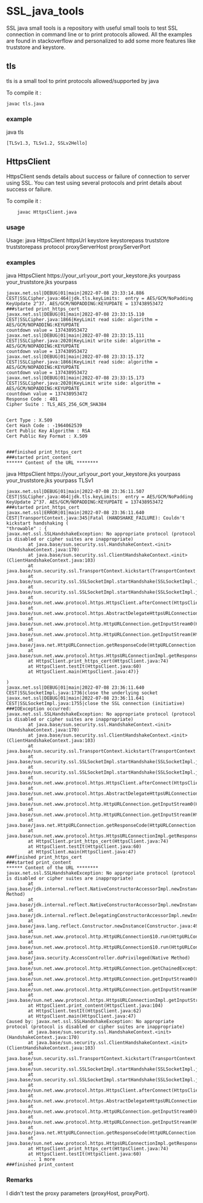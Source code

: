 # SSL_java_tools

SSL java small tools is a repository with useful small tools to test SSL connection in command line or to print protocols allowed.
All the examples are found in stackoverflow and personalized to add some more features like truststore and keystore.

## tls

tls is a small tool to print protocols allowed/supported by java

To compile it :

    javac tls.java

### example

java tls

    [TLSv1.3, TLSv1.2, SSLv2Hello]

## HttpsClient

HttpsClient sends details about success or failure of connection to server using SSL.
You can test using several protocols and print details about success or failure.

To compile it :

        javac HttpsClient.java

### usage

Usage: java HttpsClient httpsUrl keystore keystorepass truststore truststorepass protocol proxyServerHost proxyServerPort

### examples

java HttpsClient https://your_url:your_port your_keystore.jks yourpass your_truststore.jks yourpass

    javax.net.ssl|DEBUG|01|main|2022-07-08 23:33:14.886 CEST|SSLCipher.java:464|jdk.tls.keyLimits:  entry = AES/GCM/NoPadding KeyUpdate 2^37. AES/GCM/NOPADDING:KEYUPDATE = 137438953472
    ###started print_https_cert
    javax.net.ssl|DEBUG|01|main|2022-07-08 23:33:15.110 CEST|SSLCipher.java:1866|KeyLimit read side: algorithm = AES/GCM/NOPADDING:KEYUPDATE
    countdown value = 137438953472
    javax.net.ssl|DEBUG|01|main|2022-07-08 23:33:15.111 CEST|SSLCipher.java:2020|KeyLimit write side: algorithm = AES/GCM/NOPADDING:KEYUPDATE
    countdown value = 137438953472
    javax.net.ssl|DEBUG|01|main|2022-07-08 23:33:15.172 CEST|SSLCipher.java:1866|KeyLimit read side: algorithm = AES/GCM/NOPADDING:KEYUPDATE
    countdown value = 137438953472
    javax.net.ssl|DEBUG|01|main|2022-07-08 23:33:15.173 CEST|SSLCipher.java:2020|KeyLimit write side: algorithm = AES/GCM/NOPADDING:KEYUPDATE
    countdown value = 137438953472
    Response Code : 401
    Cipher Suite : TLS_AES_256_GCM_SHA384


    Cert Type : X.509
    Cert Hash Code : -1964062539
    Cert Public Key Algorithm : RSA
    Cert Public Key Format : X.509


    ###finished print_https_cert
    ###started print_content
    ****** Content of the URL ********

java HttpsClient https://your_url:your_port your_keystore.jks yourpass your_truststore.jks yourpass TLSv1

    javax.net.ssl|DEBUG|01|main|2022-07-08 23:36:11.507 CEST|SSLCipher.java:464|jdk.tls.keyLimits:  entry = AES/GCM/NoPadding KeyUpdate 2^37. AES/GCM/NOPADDING:KEYUPDATE = 137438953472
    ###started print_https_cert
    javax.net.ssl|ERROR|01|main|2022-07-08 23:36:11.640 CEST|TransportContext.java:345|Fatal (HANDSHAKE_FAILURE): Couldn't kickstart handshaking (
    "throwable" : {
    javax.net.ssl.SSLHandshakeException: No appropriate protocol (protocol is disabled or cipher suites are inappropriate)
            at java.base/sun.security.ssl.HandshakeContext.<init>(HandshakeContext.java:170)
            at java.base/sun.security.ssl.ClientHandshakeContext.<init>(ClientHandshakeContext.java:103)
            at java.base/sun.security.ssl.TransportContext.kickstart(TransportContext.java:222)
            at java.base/sun.security.ssl.SSLSocketImpl.startHandshake(SSLSocketImpl.java:449)
            at java.base/sun.security.ssl.SSLSocketImpl.startHandshake(SSLSocketImpl.java:427)
            at java.base/sun.net.www.protocol.https.HttpsClient.afterConnect(HttpsClient.java:572)
            at java.base/sun.net.www.protocol.https.AbstractDelegateHttpsURLConnection.connect(AbstractDelegateHttpsURLConnection.java:197)
            at java.base/sun.net.www.protocol.http.HttpURLConnection.getInputStream0(HttpURLConnection.java:1592)
            at java.base/sun.net.www.protocol.http.HttpURLConnection.getInputStream(HttpURLConnection.java:1520)
            at java.base/java.net.HttpURLConnection.getResponseCode(HttpURLConnection.java:527)
            at java.base/sun.net.www.protocol.https.HttpsURLConnectionImpl.getResponseCode(HttpsURLConnectionImpl.java:334)
            at HttpsClient.print_https_cert(HttpsClient.java:74)
            at HttpsClient.testIt(HttpsClient.java:60)
            at HttpsClient.main(HttpsClient.java:47)}

    )
    javax.net.ssl|DEBUG|01|main|2022-07-08 23:36:11.640 CEST|SSLSocketImpl.java:1736|close the underlying socket
    javax.net.ssl|DEBUG|01|main|2022-07-08 23:36:11.641 CEST|SSLSocketImpl.java:1755|close the SSL connection (initiative)
    ###IOException occurred:
    javax.net.ssl.SSLHandshakeException: No appropriate protocol (protocol is disabled or cipher suites are inappropriate)
            at java.base/sun.security.ssl.HandshakeContext.<init>(HandshakeContext.java:170)
            at java.base/sun.security.ssl.ClientHandshakeContext.<init>(ClientHandshakeContext.java:103)
            at java.base/sun.security.ssl.TransportContext.kickstart(TransportContext.java:222)
            at java.base/sun.security.ssl.SSLSocketImpl.startHandshake(SSLSocketImpl.java:449)
            at java.base/sun.security.ssl.SSLSocketImpl.startHandshake(SSLSocketImpl.java:427)
            at java.base/sun.net.www.protocol.https.HttpsClient.afterConnect(HttpsClient.java:572)
            at java.base/sun.net.www.protocol.https.AbstractDelegateHttpsURLConnection.connect(AbstractDelegateHttpsURLConnection.java:197)
            at java.base/sun.net.www.protocol.http.HttpURLConnection.getInputStream0(HttpURLConnection.java:1592)
            at java.base/sun.net.www.protocol.http.HttpURLConnection.getInputStream(HttpURLConnection.java:1520)
            at java.base/java.net.HttpURLConnection.getResponseCode(HttpURLConnection.java:527)
            at java.base/sun.net.www.protocol.https.HttpsURLConnectionImpl.getResponseCode(HttpsURLConnectionImpl.java:334)
            at HttpsClient.print_https_cert(HttpsClient.java:74)
            at HttpsClient.testIt(HttpsClient.java:60)
            at HttpsClient.main(HttpsClient.java:47)
    ###finished print_https_cert
    ###started print_content
    ****** Content of the URL ********
    javax.net.ssl.SSLHandshakeException: No appropriate protocol (protocol is disabled or cipher suites are inappropriate)
            at java.base/jdk.internal.reflect.NativeConstructorAccessorImpl.newInstance0(Native Method)
            at java.base/jdk.internal.reflect.NativeConstructorAccessorImpl.newInstance(NativeConstructorAccessorImpl.java:62)
            at java.base/jdk.internal.reflect.DelegatingConstructorAccessorImpl.newInstance(DelegatingConstructorAccessorImpl.java:45)
            at java.base/java.lang.reflect.Constructor.newInstance(Constructor.java:490)
            at java.base/sun.net.www.protocol.http.HttpURLConnection$10.run(HttpURLConnection.java:1974)
            at java.base/sun.net.www.protocol.http.HttpURLConnection$10.run(HttpURLConnection.java:1969)
            at java.base/java.security.AccessController.doPrivileged(Native Method)
            at java.base/sun.net.www.protocol.http.HttpURLConnection.getChainedException(HttpURLConnection.java:1968)
            at java.base/sun.net.www.protocol.http.HttpURLConnection.getInputStream0(HttpURLConnection.java:1536)
            at java.base/sun.net.www.protocol.http.HttpURLConnection.getInputStream(HttpURLConnection.java:1520)
            at java.base/sun.net.www.protocol.https.HttpsURLConnectionImpl.getInputStream(HttpsURLConnectionImpl.java:250)
            at HttpsClient.print_content(HttpsClient.java:104)
            at HttpsClient.testIt(HttpsClient.java:62)
            at HttpsClient.main(HttpsClient.java:47)
    Caused by: javax.net.ssl.SSLHandshakeException: No appropriate protocol (protocol is disabled or cipher suites are inappropriate)
            at java.base/sun.security.ssl.HandshakeContext.<init>(HandshakeContext.java:170)
            at java.base/sun.security.ssl.ClientHandshakeContext.<init>(ClientHandshakeContext.java:103)
            at java.base/sun.security.ssl.TransportContext.kickstart(TransportContext.java:222)
            at java.base/sun.security.ssl.SSLSocketImpl.startHandshake(SSLSocketImpl.java:449)
            at java.base/sun.security.ssl.SSLSocketImpl.startHandshake(SSLSocketImpl.java:427)
            at java.base/sun.net.www.protocol.https.HttpsClient.afterConnect(HttpsClient.java:572)
            at java.base/sun.net.www.protocol.https.AbstractDelegateHttpsURLConnection.connect(AbstractDelegateHttpsURLConnection.java:197)
            at java.base/sun.net.www.protocol.http.HttpURLConnection.getInputStream0(HttpURLConnection.java:1592)
            at java.base/sun.net.www.protocol.http.HttpURLConnection.getInputStream(HttpURLConnection.java:1520)
            at java.base/java.net.HttpURLConnection.getResponseCode(HttpURLConnection.java:527)
            at java.base/sun.net.www.protocol.https.HttpsURLConnectionImpl.getResponseCode(HttpsURLConnectionImpl.java:334)
            at HttpsClient.print_https_cert(HttpsClient.java:74)
            at HttpsClient.testIt(HttpsClient.java:60)
            ... 1 more
    ###finished print_content

### Remarks

I didn't test the proxy parameters (proxyHost, proxyPort).
